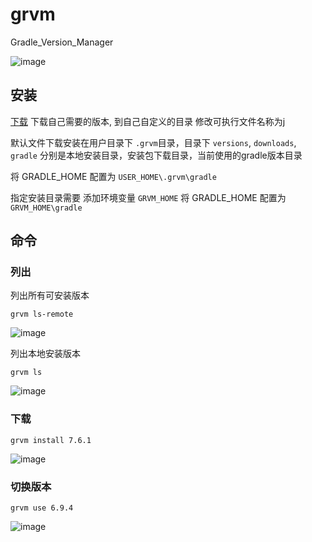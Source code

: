 # grvm
Gradle_Version_Manager

![image](https://user-images.githubusercontent.com/56473277/229162036-e5c44612-d358-47a3-8a56-b05e954b63a8.png)

## 安装
  [下载](https://github.com/forget-the-bright/grvm/releases) 下载自己需要的版本, 到自己自定义的目录 修改可执行文件名称为j
  
  默认文件下载安装在用户目录下 ```.grvm```目录，目录下  ```versions```, ```downloads```, ```gradle```  分别是本地安装目录，安装包下载目录，当前使用的gradle版本目录 

  将 GRADLE_HOME 配置为 ```USER_HOME\.grvm\gradle```

  指定安装目录需要 添加环境变量 ```GRVM_HOME``` 将 GRADLE_HOME 配置为 ```GRVM_HOME\gradle```
## 命令

### 列出

列出所有可安装版本
```
grvm ls-remote
```
![image](https://user-images.githubusercontent.com/56473277/229162310-b2c66fdc-bd7f-4c56-bd12-c02586aedc27.png)



列出本地安装版本
```
grvm ls
```
![image](https://user-images.githubusercontent.com/56473277/229162099-a74e00df-38ea-432d-9871-5f31848bf1bc.png)

### 下载
```
grvm install 7.6.1
```
![image](https://user-images.githubusercontent.com/56473277/229162742-f8875d31-1977-47ac-9956-c45249144b80.png)


### 切换版本
```
grvm use 6.9.4
```
![image](https://user-images.githubusercontent.com/56473277/229162893-3f63ce42-8dd2-47ef-b1c3-eb3af9e37524.png)





